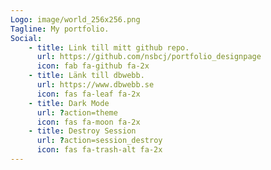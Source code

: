 ```yaml
---
Logo: image/world_256x256.png
Tagline: My portfolio.
Social:
    - title: Link till mitt github repo.
      url: https://github.com/nsbcj/portfolio_designpage
      icon: fab fa-github fa-2x
    - title: Länk till dbwebb.
      url: https://www.dbwebb.se
      icon: fas fa-leaf fa-2x
    - title: Dark Mode
      url: ?action=theme
      icon: fas fa-moon fa-2x
    - title: Destroy Session
      url: ?action=session_destroy
      icon: fas fa-trash-alt fa-2x
---
```

